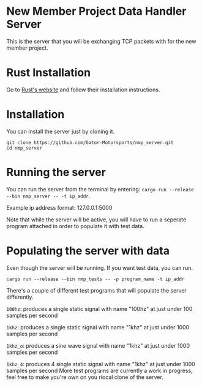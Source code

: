# New Member Project Data Handler Server
This is the server that you will be exchanging TCP packets with for the new member project.

# Rust Installation
Go to [Rust's website](https://www.rust-lang.org/tools/install) and follow their installation instructions.

# Installation
You can install the server just by cloning it.

```
git clone https://github.com/Gator-Motorsports/nmp_server.git
cd nmp_server
```

# Running the server
You can run the server from the terminal by entering: `cargo run --release --bin nmp_server -- -t ip_addr`.

Example ip address format: 127.0.0.1:5000

Note that while the server will be active, you will have to run a seperate program attached in order to populate it with test data.

# Populating the server with data
Even though the server will be running. If you want test data, you can run.

`cargo run --release --bin nmp_tests -- -p program_name -t ip_addr`

There's a couple of different test programs that will populate the server differently. 

`100hz`: produces a single static signal with name "100hz" at just under 100 samples per second

`1khz`: produces a single static signal with name "1khz" at just under 1000 samples per second

`1khz_o`: produces a sine wave signal with name "1khz" at just under 1000 samples per second

`1khz_4`: produces 4 single static signal with name "1khz" at just under 1000 samples per second
More test programs are currently a work in progress, feel free to make you're own on you rlocal clone of the server.
